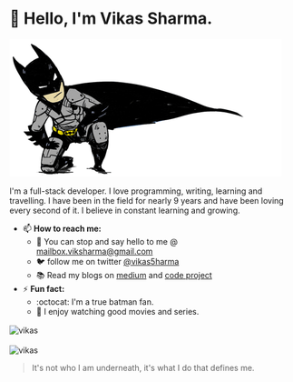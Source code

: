 # 👋 Hello, I'm Vikas Sharma.

![bgg](https://github.com/vikas0sharma/vikas0sharma/blob/master/batman.gif)

I'm a full-stack developer.
I love programming, writing, learning and travelling. I have been in the field for nearly 9 years and have been loving every second of it.
I believe in constant learning and growing. 
  
- 📫 __How to reach me:__
  - :e-mail: You can stop and say hello to me @ mailbox.viksharma@gmail.com 
  - :bird: follow me on twitter [@vikas5harma](https://twitter.com/vikas5harma)
  - :books: Read my blogs on [medium](https://vik-sharma.medium.com/) and [code project](https://www.codeproject.com/script/Membership/View.aspx?mid=11807614)
- ⚡ __Fun fact:__
  - :octocat: I'm a true batman fan.
  - :movie_camera: I enjoy watching good movies and series.
  
<div>
  <img align="center" src="https://github-readme-stats.vercel.app/api?username=vikas0sharma&show_icons=true&theme=dark" alt="vikas" />
<div/>
  <br/>
<div>
  <img align="center" src="https://github-readme-stats.vercel.app/api/top-langs/?username=vikas0sharma&layout=compact&hide=html&theme=dark" alt="vikas" />
<div/>
  
 > It's not who I am underneath, it's what I do that defines me.
  

<!--
**vikas0sharma/vikas0sharma** is a ✨ _special_ ✨ repository because its `README.md` (this file) appears on your GitHub profile.

Here are some ideas to get you started:

- 🔭 I’m currently working on ...
- 🌱 I’m currently learning ...
- 👯 I’m looking to collaborate on ...
- 🤔 I’m looking for help with ...
- 💬 Ask me about ...
- 📫 How to reach me: ...
- 😄 Pronouns: ...
- ⚡ Fun fact: ...
-->
